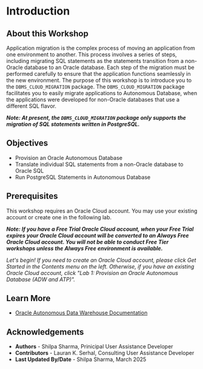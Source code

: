 # Introduction

## About this Workshop

Application migration is the complex process of moving an application from one environment to another. This process involves a series of steps, including migrating SQL statements as the statements transition from a non-Oracle database to an Oracle database. Each step of the migration must be performed carefully to ensure that the application functions seamlessly in the new environment.
The purpose of this workshop is to introduce you to the `DBMS_CLOUD_MIGRATION` package. The `DBMS_CLOUD_MIGRATION` package facilitates you to easily migrate applications to Autonomous Database, when the applications were developed for non-Oracle databases that use a different SQL flavor.

**<i>Note: At present, the `DBMS_CLOUD_MIGRATION` package only supports the migration of SQL statements written in <b>PostgreSQL</b>.</i>**


## Objectives

- Provision an Oracle Autonomous Database
- Translate individual SQL statements from a non-Oracle database to Oracle SQL
- Run PostgreSQL Statements in Autonomous Database

## Prerequisites

This workshop requires an Oracle Cloud account. You may use your existing account or create one in the following lab.

**<i>Note: If you have a Free Trial Oracle Cloud account, when your Free Trial expires your Oracle Cloud account will be converted to an Always Free Oracle Cloud account. You will not be able to conduct Free Tier workshops unless the Always Free environment is available.**

Let's begin! If you need to create an Oracle Cloud account, please click Get Started in the Contents menu on the left. Otherwise, if you have an existing Oracle Cloud account, click "Lab 1: Provision an Oracle Autonomous Database (ADW and ATP)".</i>

## Learn More

* [Oracle Autonomous Data Warehouse Documentation](https://docs.oracle.com/en/cloud/paas/autonomous-data-warehouse-cloud/index.html)

## Acknowledgements

- **Authors** - Shilpa Sharma, Prinicipal User Assistance Developer
- **Contributors** - Lauran K. Serhal, Consulting User Assistance Developer
- **Last Updated By/Date** - Shilpa Sharma, March 2025
